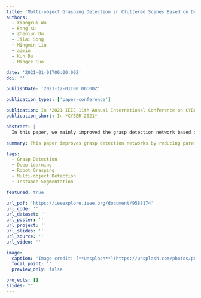 ```yaml
---
title: 'Multi-object Grasping Detection in Cluttered Scenes Based on Deep Learning'
authors:
  - Xiangrui Wu
  - Fang Xu
  - Zhenjun Du
  - Jilai Song
  - Mingmin Liu
  - admin
  - Kun Du
  - Mingce Guo

date: '2021-01-01T00:00:00Z'
doi: ''

publishDate: '2021-12-01T00:00:00Z'

publication_types: ['paper-conference']

publication: In *2021 IEEE 11th Annual International Conference on CYBER Technology in Automation, Control, and Intelligent Systems (CYBER)*
publication_short: In *CYBER 2021*

abstract: |
  In this paper, we mainly improved the grasp detection network based on the grasp pose detection (GPD) algorithm. Three Network in Network (NIN) structure blocks are used as feature extraction modules, and a fully connected layer is used for classification. We trained the network on our own dataset, where these 3D models are all from GraspNetAPI, and the accuracy rate on the test set is 2% higher than the original network. Moreover, the amount of its parameters has dropped by 38%. In addition, we combined the Mask R-CNN semantic segmentation network to perform target detection and pixel-level instance segmentation on target objects, enabling grasping of objects of interest. Finally, we carried out grasping experiments on real robots, and the total grasping success rate was over 70%.

summary: This paper improves grasp detection networks by reducing parameters and increasing accuracy, and combines Mask R-CNN for instance segmentation, resulting in over 70% success rate in real robot grasping experiments.

tags:
  - Grasp Detection
  - Deep Learning
  - Robot Grasping
  - Multi-object Detection
  - Instance Segmentation

featured: true

url_pdf: 'https://ieeexplore.ieee.org/document/9588174'
url_code: ''
url_dataset: ''
url_poster: ''
url_project: ''
url_slides: ''
url_source: ''
url_video: ''

image:
  caption: 'Image credit: [**Unsplash**](https://unsplash.com/photos/pLCdAaMFLTE)'
  focal_point: ''
  preview_only: false

projects: []
slides: ""
---
```


